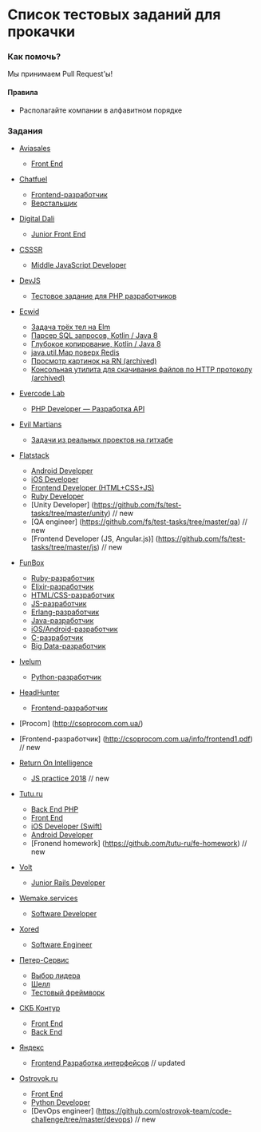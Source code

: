 # Список тестовых заданий для прокачки

### Как помочь?

Мы принимаем Pull Request'ы!

#### Правила

* Располагайте компании в алфавитном порядке

### Задания
* [Aviasales](https://aviasales.ru)
  * [Front End](https://github.com/KosyanMedia/test-tasks/tree/master/aviasales)

* [Chatfuel](https://chatfuel.com/)
  * [Frontend-разработчик](https://paper.dropbox.com/doc/Frontend-Engineer-GFOYvLYpCLWUJe59Ydfmw)
  * [Верстальщик](https://paper.dropbox.com/doc/fljyQo7ig1gZRevGejqEX)  
  
* [Digital Dali](http://digitaldali.pro/)  
  * [Junior Front End](https://docs.google.com/document/d/1UL4FJrtzHamyOavu-VN9fH7Y05lkbmH5abtC2nnx2QY/edit)  
  
* [CSSSR](https://csssr.ru)
  * [Middle JavaScript Developer](https://csssr.ru/jobs/middle-js-developer)

* [DevJS](http://devjs.ru/)
  * [Тестовое задание для PHP разработчиков](https://github.com/devjsru/php_test)

* [Ecwid](https://www.ecwid.com/)
  * [Задача трёх тел на Elm](https://github.com/Ecwid/new-job/blob/master/Elm-3body-problem)
  * [Парсер SQL запросов, Kotlin / Java 8](https://github.com/Ecwid/new-job/blob/master/SQL-parser.md)
  * [Глубокое копирование, Kotlin / Java 8](https://github.com/Ecwid/new-job/blob/master/Deep-clone.md)
  * [java.util.Map поверх Redis](https://github.com/Ecwid/new-job/blob/master/Redis-and-collections.md)
  * [Просмотр картинок на RN (archived)](https://github.com/Ecwid/new-job/blob/b104fb636deb3f113657a404285edfa3b9fe4e1c/React-Native-Gallery.md)
  * [Консольная утилита для скачивания файлов по HTTP протоколу (archived)](https://github.com/Ecwid/new-job/blob/f4c62fb8b5e479b6e9c81c3ea4c57ad338ccbe75/Console-downloader.md)

* [Evercode Lab](https://evercodelab.com/)
  * [PHP Developer — Разработка API](https://github.com/EvercodeLab/php-test-assignment)

* [Evil Martians](https://evilmartians.com/)
  * [Задачи из реальных проектов на гитхабе](http://cultofmartians.com/)

* [Flatstack](http://www.flatstack.com)
  * [Android Developer](https://github.com/fs/test-tasks/tree/master/android)
  * [iOS Developer](https://github.com/fs/test-tasks/tree/master/ios)
  * [Frontend Developer (HTML+CSS+JS)](https://github.com/fs/test-tasks/tree/master/front-end)
  * [Ruby Developer](https://github.com/fs/test-tasks/tree/master/ruby)
  * [Unity Developer] (https://github.com/fs/test-tasks/tree/master/unity) // new
  * [QA engineer] (https://github.com/fs/test-tasks/tree/master/qa) // new
  * [Frontend Developer (JS, Angular.js)] (https://github.com/fs/test-tasks/tree/master/js) // new

* [FunBox](http://funbox.ru/)
  * [Ruby-разработчик](https://dl.fun-box.ru/qt-ruby.pdf)
  * [Elixir-разработчик](https://dl.fun-box.ru/qt-elixir.pdf)
  * [HTML/CSS-разработчик](https://dl.fun-box.ru/qt-htmlcss.zip)
  * [JS-разработчик](https://dl.fun-box.ru/qt-js.pdf)
  * [Erlang-разработчик](https://dl.fun-box.ru/qt-erlang.pdf)
  * [Java-разработчик](https://dl.fun-box.ru/qt-java.pdf)
  * [iOS/Android-разработчик](https://dl.fun-box.ru/qt-mobile.pdf)
  * [C-разработчик](https://dl.fun-box.ru/qt-c.pdf)
  * [Big Data-разработчик](https://dl.fun-box.ru/qt-bigdata.pdf)

* [Ivelum](https://ivelum.com/)
  * [Python-разработчик](https://github.com/ivelum/job/blob/master/code_challenges/python.md)

* [HeadHunter](https://hh.ru/)
  * [Frontend-разработчик](https://github.com/hhru/frontend-test)

*  [Procom] (http://csoprocom.com.ua/)
  * [Frontend-разработчик] (http://csoprocom.com.ua/info/frontend1.pdf) // new

* [Return On Intelligence](http://www.returnonintelligence.ru/)
  * [JS practice 2018](http://www.returnonintelligence.ru/students/practice/tasks2018/) // new

* [Tutu.ru](https://www.Tutu.ru/)
  * [Back End PHP](https://github.com/tutu-ru/php-interview)
  * [Front End](https://github.com/tutu-ru/frontend-javascript-test)
  * [iOS Developer (Swift)](https://github.com/tutu-ru/hire_ios-test)
  * [Android Developer](https://github.com/tutu-ru/hire_android_test)
  * [Fronend homework] (https://github.com/tutu-ru/fe-homework) // new

* [Volt](http://www.wearevolt.com/)
  * [Junior Rails Developer](https://drive.google.com/file/d/0B9gbscdfWqaqMnZPb2NOZjREQ3M)
  
* [Wemake.services](https://wemake.services)
  * [Software Developer](https://wemake.services/meta/rsdp/job-application/)

* [Xored](http://ru.xored.com/)
  * [Software Engineer](https://docs.xored.com/pages/viewpage.action?pageId=26378756)

* [Петер-Сервис](http://billing.ru)
  * [Выбор лидера](https://github.com/peterservice-rnd/new-job/blob/master/leader.md)
  * [Шелл](https://github.com/peterservice-rnd/new-job/blob/master/shell.md)
  * [Тестовый фреймворк](https://github.com/peterservice-rnd/new-job/blob/master/test-framework.md)

* [СКБ Контур](https://kontur.ru/)
  * [Front End](https://kontur.ru/education/programs/intern/frontend)
  * [Back End](https://kontur.ru/education/programs/intern/backend)

* [Яндекс](https://yandex.ru)
  * [Frontend Разработка интерфейсов](https://academy.yandex.ru/events/frontend/) // updated

* [Ostrovok.ru](https://ostrovok.ru)
  * [Front End](https://github.com/ostrovok-team/code-challenge/tree/master/js)
  * [Python Developer](https://github.com/ostrovok-team/code-challenge/tree/master/python)
  * [DevOps engineer] (https://github.com/ostrovok-team/code-challenge/tree/master/devops) // new

